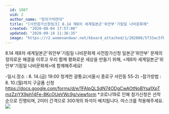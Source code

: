 ```yaml
---
  id: 1087
  uid: 2
  author_name: "정의기억연대"
  title: "[사전참가신청링크] ﻿8.14 제8차 세계일본군'위안부'기림일 나비문화제"
  created: "2020-08-04 17:57:08"
  updated: "2020-09-18 11:36:35"
  image: "https://r2.womenandwar.net/kboard_attached/1/202008/5f33ac5fba2e39540723.jpg"
---
```

8.14 제8차 세계일본군'위안부'기림일 나비문화제 사전참가신청
일본군'위안부' 문제의 정의로운 해결을 이루고 우리 함께 평화로운 세상을 만들기 위해, 
<제8차 세계일본군'위안부'기림일 나비문화제>에 함께해주세요!

-일시.장소 : 8. 14.(금) 19:00 청계천 광통교(서울시 종로구 서린동 55-2)
-참가방법 : 8. 10.(월)까지 구글폼 신청 
https://docs.google.com/forms/d/e/1FAIpQLSdN74ODgCwAOtNoBYsa1XpTmzZzjYX9ph14Fe-8KcOUeVWc9g/viewform
\*코로나19로 인해 참가신청은 선착순으로 진행되며, 2미터 간격으로 300개의 좌석이 배치됩니다. 마스크를 착용해주세요.
 ![](https://r2.womenandwar.net/kboard_attached/1/202008/5f33ac5fba2e39540723.jpg)